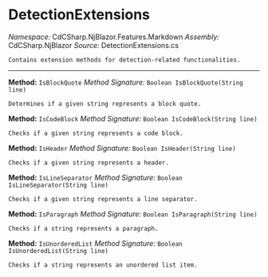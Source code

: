 # DetectionExtensions

*Namespace:* CdCSharp.NjBlazor.Features.Markdown
*Assembly:* CdCSharp.NjBlazor
*Source:* DetectionExtensions.cs



    Contains extension methods for detection-related functionalities.
    
---

**Method:** `IsBlockQuote`
*Method Signature:* `Boolean IsBlockQuote(String line)`


    Determines if a given string represents a block quote.
    



**Method:** `IsCodeBlock`
*Method Signature:* `Boolean IsCodeBlock(String line)`


    Checks if a given string represents a code block.
    



**Method:** `IsHeader`
*Method Signature:* `Boolean IsHeader(String line)`


    Checks if a given string represents a header.
    



**Method:** `IsLineSeparator`
*Method Signature:* `Boolean IsLineSeparator(String line)`


    Checks if a given string represents a line separator.
    



**Method:** `IsParagraph`
*Method Signature:* `Boolean IsParagraph(String line)`


    Checks if a string represents a paragraph.
    



**Method:** `IsUnorderedList`
*Method Signature:* `Boolean IsUnorderedList(String line)`


    Checks if a string represents an unordered list item.
    


